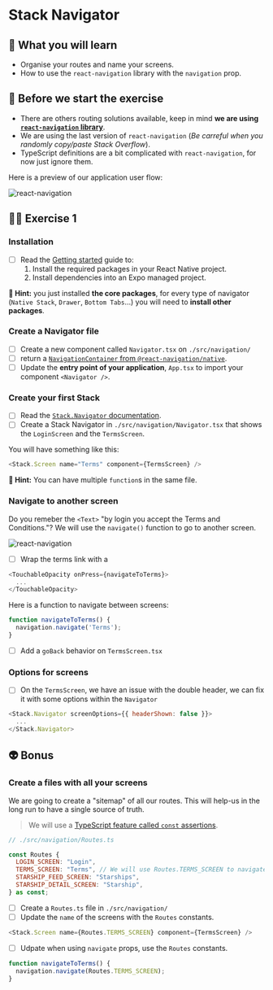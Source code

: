 # Stack Navigator

## 📡 What you will learn

- Organise your routes and name your screens.
- How to use the `react-navigation` library with the `navigation` prop.

## 👾 Before we start the exercise

- There are others routing solutions available, keep in mind **we are using [`react-navigation` library](https://reactnavigation.org/)**.
- We are using the last version of `react-navigation` (_Be carreful when you randomly copy/paste Stack Overflow_).
- TypeScript definitions are a bit complicated with `react-navigation`, for now just ignore them.

Here is a preview of our application user flow:

![react-navigation](https://raw.githubusercontent.com/flexbox/react-native-workshop/main/challenges/react-navigation/react-navigation.png)

## 👨‍🚀 Exercise 1

### Installation

- [ ] Read the [Getting started](https://reactnavigation.org/docs/getting-started/#installation) guide to:
  1. Install the required packages in your React Native project.
  1. Install dependencies into an Expo managed project.

**🔭 Hint:** you just installed **the core packages**, for every type of navigator (`Native Stack`, `Drawer`, `Bottom Tabs`…) you will need to **install other packages**.

### Create a Navigator file

- [ ] Create a new component called `Navigator.tsx` on `./src/navigation/`
- [ ] return a [`NavigationContainer` from `@react-navigation/native`](https://reactnavigation.org/docs/getting-started#wrapping-your-app-in-navigationcontainer).
- [ ] Update the **entry point of your application**, `App.tsx` to  import your component `<Navigator />`.

### Create your first Stack

- [ ] Read the [`Stack.Navigator` documentation](https://reactnavigation.org/docs/hello-react-navigation).
- [ ] Create a Stack Navigator in `./src/navigation/Navigator.tsx` that shows the `LoginScreen` and the `TermsScreen`.

You will have something like this:

```javascript
<Stack.Screen name="Terms" component={TermsScreen} />
```

**🔭 Hint:** You can have multiple `function`s in the same file.

### Navigate to another screen

Do you remeber the `<Text>` "by login you accept the Terms and Conditions."? We will use the `navigate()` function to go to another screen.

![react-navigation](https://raw.githubusercontent.com/flexbox/react-native-workshop/main/challenges/react-navigation/react-navigation-focus.png)

- [ ] Wrap the terms link with a

```javascript
<TouchableOpacity onPress={navigateToTerms}>
  ...
</TouchableOpacity>
```

Here is a function to navigate between screens:

```javascript
function navigateToTerms() {
  navigation.navigate('Terms');
}
```

- [ ] Add a `goBack` behavior on `TermsScreen.tsx`

### Options for screens

- [ ] On the `TermsScreen`, we have an issue with the double header, we can fix it with some options within the `Navigator`

```javascript
<Stack.Navigator screenOptions={{ headerShown: false }}>
  ...
</Stack.Navigator>
```

## 👽 Bonus

### Create a files with all your screens

We are going to create a "sitemap" of all our routes. This will help-us in the long run to have a single source of truth.

> We will use a [TypeScript feature called `const` assertions](https://www.typescriptlang.org/docs/handbook/release-notes/typescript-3-4.html#const-assertions).

```javascript
// ./src/navigation/Routes.ts

const Routes {
  LOGIN_SCREEN: "Login",
  TERMS_SCREEN: "Terms", // We will use Routes.TERMS_SCREEN to navigate later
  STARSHIP_FEED_SCREEN: "Starships",
  STARSHIP_DETAIL_SCREEN: "Starship",
} as const;
```

- [ ] Create a `Routes.ts` file in `./src/navigation/`
- [ ] Update the `name` of the screens with the `Routes` constants.

```javascript
<Stack.Screen name={Routes.TERMS_SCREEN} component={TermsScreen} />
```

- [ ] Udpate when using `navigate` props, use the `Routes` constants.

```javascript
function navigateToTerms() {
  navigation.navigate(Routes.TERMS_SCREEN);
}
```
